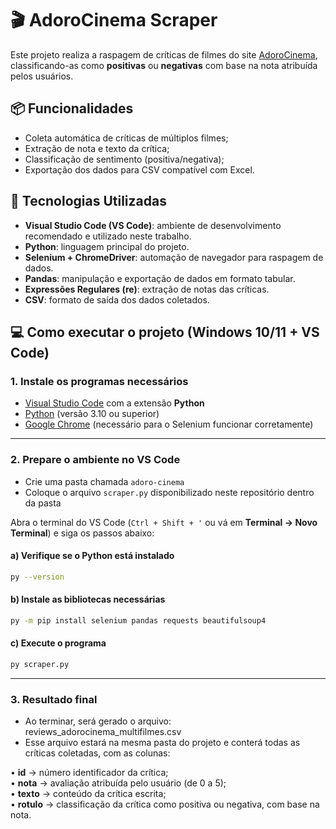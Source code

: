 # 🎬 AdoroCinema Scraper 

Este projeto realiza a raspagem de críticas de filmes do site [AdoroCinema](https://www.adorocinema.com), classificando-as como **positivas** ou **negativas** com base na nota atribuída pelos usuários.

## 📦 Funcionalidades

- Coleta automática de críticas de múltiplos filmes;
- Extração de nota e texto da crítica;
- Classificação de sentimento (positiva/negativa);
- Exportação dos dados para CSV compatível com Excel. 

## 🧰 Tecnologias Utilizadas

- **Visual Studio Code (VS Code)**: ambiente de desenvolvimento recomendado e utilizado neste trabalho.
- **Python**: linguagem principal do projeto.
- **Selenium + ChromeDriver**: automação de navegador para raspagem de dados.
- **Pandas**: manipulação e exportação de dados em formato tabular.
- **Expressões Regulares (re)**: extração de notas das críticas.
- **CSV**: formato de saída dos dados coletados.

## 💻 Como executar o projeto (Windows 10/11 + VS Code)

### 1. Instale os programas necessários

- [Visual Studio Code](https://code.visualstudio.com/) com a extensão **Python**
- [Python](https://www.python.org/downloads) (versão 3.10 ou superior)
- [Google Chrome](https://www.google.com/chrome/) (necessário para o Selenium funcionar corretamente)

---

### 2. Prepare o ambiente no VS Code

- Crie uma pasta chamada `adoro-cinema`
- Coloque o arquivo `scraper.py` disponibilizado neste repositório dentro da pasta

Abra o terminal do VS Code (`Ctrl + Shift + '` ou vá em **Terminal → Novo Terminal**) e siga os passos abaixo:

#### a) Verifique se o Python está instalado

```bash
py --version
```

#### b) Instale as bibliotecas necessárias

```bash
py -m pip install selenium pandas requests beautifulsoup4
```

#### c) Execute o programa

```bash
py scraper.py
```

---

### 3. Resultado final

- Ao terminar, será gerado o arquivo: reviews_adorocinema_multifilmes.csv
- Esse arquivo estará na mesma pasta do projeto e conterá todas as críticas coletadas, com as colunas:
  
• **id** → número identificador da crítica;  
• **nota** → avaliação atribuída pelo usuário (de 0 a 5);  
• **texto** → conteúdo da crítica escrita;  
• **rotulo** → classificação da crítica como positiva ou negativa, com base na nota.


